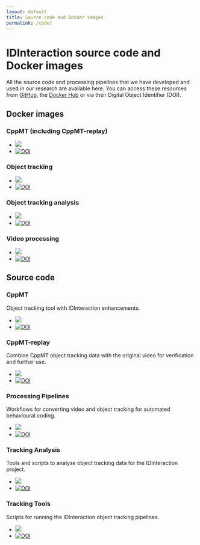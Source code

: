```yaml
---
layout: default
title: Source code and Docker images
permalink: /code/
---
```


# IDInteraction source code and Docker images

All the source code and processing pipelines that we have developed and used in our research are available here. You can access these resources from [GitHub][idi-github], the [Docker Hub][idi-docker] or via their Digital Object Identifier (DOI).

## Docker images

### CppMT (including CppMT-replay)

* [![](https://img.shields.io/badge/Docker-CppMT-green.svg)](https://hub.docker.com/r/idinteraction/cppmt/)
* [![DOI](https://zenodo.org/badge/doi/10.5281/zenodo.44675.svg)](http://dx.doi.org/10.5281/zenodo.44675)

### Object tracking

* [![](https://img.shields.io/badge/Docker-object--tracking-green.svg)](https://hub.docker.com/r/idinteraction/object-tracking/)
* [![DOI](https://zenodo.org/badge/doi/10.5281/zenodo.44677.svg)](http://dx.doi.org/10.5281/zenodo.44677)

### Object tracking analysis

* [![](https://img.shields.io/badge/Docker-tracking--analysis-green.svg)](https://hub.docker.com/r/idinteraction/analysis/)
* [![DOI](https://zenodo.org/badge/doi/10.5281/zenodo.45983.svg)](http://dx.doi.org/10.5281/zenodo.45983)

### Video processing

* [![](https://img.shields.io/badge/Docker-video--processing-green.svg)](https://hub.docker.com/r/idinteraction/video/)
* [![DOI](https://zenodo.org/badge/doi/10.5281/zenodo.44676.svg)](http://dx.doi.org/10.5281/zenodo.44676)

## Source code

### CppMT

Object tracking tool with IDInteraction enhancements.

* [![](https://img.shields.io/badge/Code-CppMT-green.svg)](https://github.com/IDInteraction/CppMT)
* [![DOI](https://zenodo.org/badge/doi/10.5281/zenodo.44674.svg)](http://dx.doi.org/10.5281/zenodo.44674)

### CppMT-replay

Combine CppMT object tracking data with the original video for verification and further use.

* [![](https://img.shields.io/badge/Code-CppMT--replay-green.svg)](https://github.com/IDInteraction/CppMT-replay)
* [![DOI](https://zenodo.org/badge/doi/10.5281/zenodo.44672.svg)](http://dx.doi.org/10.5281/zenodo.44672)

### Processing Pipelines

Workflows for converting video and object tracking for automated behavioural coding.

* [![](https://img.shields.io/badge/Code-processing--pipelines-green.svg)](https://github.com/IDInteraction/processing-pipelines)
* [![DOI](https://zenodo.org/badge/doi/10.5281/zenodo.45976.svg)](http://dx.doi.org/10.5281/zenodo.45976)

### Tracking Analysis

Tools and scripts to analyse object tracking data for the IDInteraction project.

* [![](https://img.shields.io/badge/Code-tracking--analysis-green.svg)](https://github.com/IDInteraction/tracking-analysis)
* [![DOI](https://zenodo.org/badge/doi/10.5281/zenodo.44679.svg)](http://dx.doi.org/10.5281/zenodo.44679)

### Tracking Tools

Scripts for running the IDInteraction object tracking pipelines.

* [![](https://img.shields.io/badge/Code-tracking--tools-green.svg)](https://github.com/IDInteraction/tracking-tools)
* [![DOI](https://zenodo.org/badge/doi/10.5281/zenodo.44670.svg)](http://dx.doi.org/10.5281/zenodo.44670)

[idi-docker]: https://hub.docker.com/u/idinteraction/
[idi-github]: https://github.com/IDInteraction
